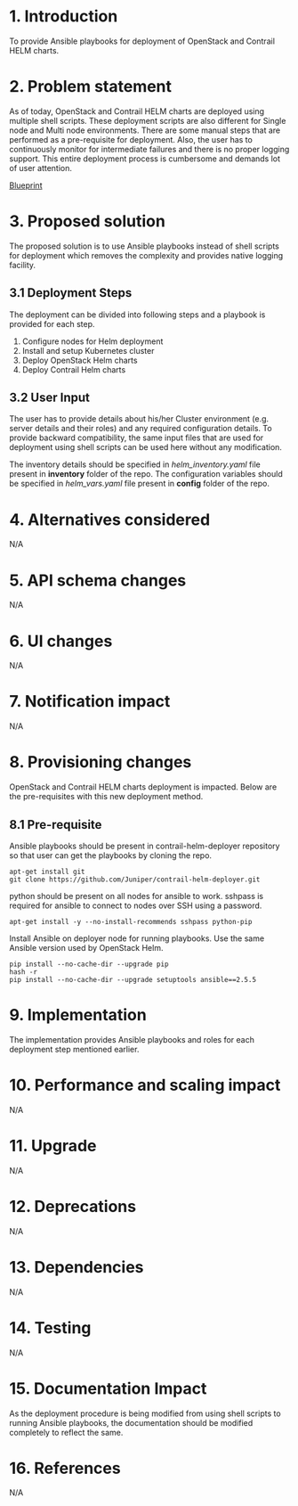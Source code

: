 # 1. Introduction

To provide Ansible playbooks for deployment of OpenStack and Contrail HELM charts.

# 2. Problem statement

As of today, OpenStack and Contrail HELM charts are deployed using multiple shell scripts. These deployment scripts are also different for Single node and Multi node environments. There are some manual steps that are performed as a pre-requisite for deployment. Also, the user has to continuously monitor for intermediate failures and there is no proper logging support. This entire deployment process is cumbersome and demands lot of user attention.

[ Blueprint ](https://blueprints.launchpad.net/juniperopenstack/+spec/helm-deployer-playbooks)

# 3. Proposed solution

The proposed solution is to use Ansible playbooks instead of shell scripts for deployment which removes the complexity and provides native logging facility.

## 3.1 Deployment Steps

The deployment can be divided into following steps and a playbook is provided for each step.
1. Configure nodes for Helm deployment
2. Install and setup Kubernetes cluster
3. Deploy OpenStack Helm charts
4. Deploy Contrail Helm charts

## 3.2 User Input

The user has to provide details about his/her Cluster environment (e.g. server details and their roles) and any required configuration details. To provide backward compatibility, the same input files that are used for deployment using shell scripts can be used here without any modification.

The inventory details should be specified in *helm_inventory.yaml* file present in **inventory** folder of the repo.
The configuration variables should be specified in *helm_vars.yaml* file present in **config** folder of the repo.

# 4. Alternatives considered

N/A

# 5. API schema changes

N/A

# 6. UI changes

N/A

# 7. Notification impact

N/A

# 8. Provisioning changes

OpenStack and Contrail HELM charts deployment is impacted. Below are the pre-requisites with this new deployment method.

## 8.1 Pre-requisite

Ansible playbooks should be present in contrail-helm-deployer repository so that user can get the playbooks by cloning the repo.
```
apt-get install git
git clone https://github.com/Juniper/contrail-helm-deployer.git
```

python should be present on all nodes for ansible to work.
sshpass is required for ansible to connect to nodes over SSH using a password.
```
apt-get install -y --no-install-recommends sshpass python-pip
```

Install Ansible on deployer node for running playbooks. Use the same Ansible version used by OpenStack Helm.
```
pip install --no-cache-dir --upgrade pip
hash -r
pip install --no-cache-dir --upgrade setuptools ansible==2.5.5
```

# 9. Implementation

The implementation provides Ansible playbooks and roles for each deployment step mentioned earlier.

# 10. Performance and scaling impact

N/A

# 11. Upgrade

N/A

# 12. Deprecations

N/A

# 13. Dependencies

N/A

# 14. Testing

N/A

# 15. Documentation Impact

As the deployment procedure is being modified from using shell scripts to running Ansible playbooks, the documentation should be modified completely to reflect the same.

# 16. References

N/A
